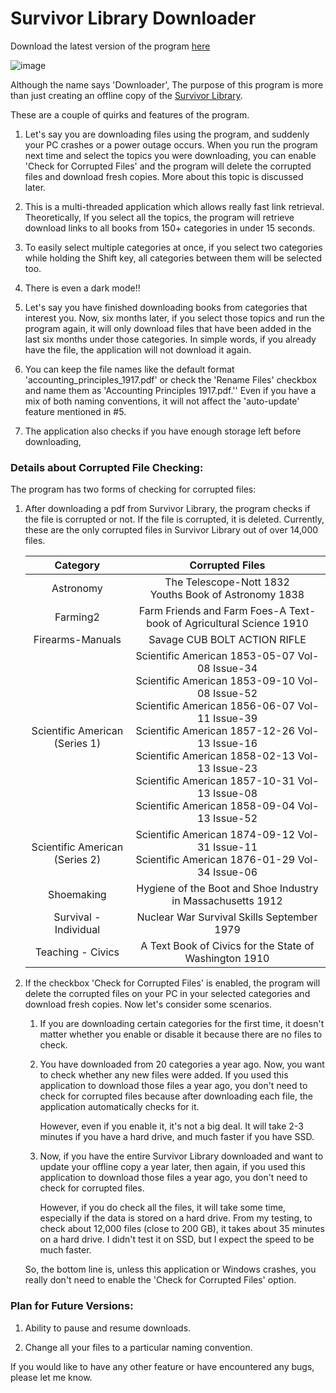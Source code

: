 # Survivor Library Downloader

Download the latest version of the program [here](https://github.com/LunarEclipseCode/survivor-library-downloader/releases/) 

![image](https://github.com/LunarEclipseCode/survivor-library-downloader/assets/74882728/25bf862e-17b4-42f8-831d-39b2e145b84f)

Although the name says 'Downloader', The purpose of this program is more than just creating an offline copy of the [Survivor Library](https://www.survivorlibrary.com/library-download.html). 

These are a couple of quirks and features of the program.

1. Let's say you are downloading files using the program, and suddenly your PC crashes or a power outage occurs. When you run the program next time and select the topics you were downloading, you can enable 'Check for Corrupted Files' and the program will delete the corrupted files and download fresh copies. More about this topic is discussed later.

2. This is a multi-threaded application which allows really fast link retrieval. Theoretically, If you select all the topics, the program will retrieve download links to all books from 150+ categories in under 15 seconds.

3. To easily select multiple categories at once, if you select two categories while holding the Shift key, all categories between them will be selected too.

4. There is even a dark mode!!

5. Let's say you have finished downloading books from categories that interest you. Now, six months later, if you select those topics and run the program again, it will only download files that have been added in the last six months under those categories. In simple words, if you already have the file, the application will not download it again.

6. You can keep the file names like the default format 'accounting_principles_1917.pdf' or check the 'Rename Files' checkbox and name them as 'Accounting Principles 1917.pdf.'' Even if you have a mix of both naming conventions, it will not affect the 'auto-update' feature mentioned in #5.

7. The application also checks if you have enough storage left before downloading,

### Details about Corrupted File Checking:

The program has two forms of checking for corrupted files:

1. After downloading a pdf from Survivor Library, the program checks if the file is corrupted or not. If the file is corrupted, it is deleted. Currently, these are the only corrupted files in Survivor Library out of over 14,000 files.
   
   | Category                       | Corrupted Files                                                                                                                                                                                                                                                                                                                                                  |
   |:------------------------------:|:----------------------------------------------------------------------------------------------------------------------------------------------------------------------------------------------------------------------------------------------------------------------------------------------------------------------------------------------------------------:|
   | Astronomy                      | The Telescope-Nott 1832<br/>Youths Book of Astronomy 1838                                                                                                                                                                                                                                                                                                        |
   | Farming2                       | Farm Friends and Farm Foes-A Text-book of Agricultural Science 1910                                                                                                                                                                                                                                                                                              |
   | Firearms-Manuals               | Savage CUB BOLT ACTION RIFLE                                                                                                                                                                                                                                                                                                                                     |
   | Scientific American (Series 1) | Scientific American 1853-05-07 Vol-08 Issue-34<br/>Scientific American 1853-09-10 Vol-08 Issue-52<br/>Scientific American 1856-06-07 Vol-11 Issue-39<br/>Scientific American 1857-12-26 Vol-13 Issue-16<br/>Scientific American 1858-02-13 Vol-13 Issue-23<br/>Scientific American 1857-10-31 Vol-13 Issue-08<br/>Scientific American 1858-09-04 Vol-13 Issue-52 |
   | Scientific American (Series 2) | Scientific American 1874-09-12 Vol-31 Issue-11<br/>Scientific American 1876-01-29 Vol-34 Issue-06                                                                                                                                                                                                                                                                |
   | Shoemaking                     | Hygiene of the Boot and Shoe Industry in Massachusetts 1912                                                                                                                                                                                                                                                                                                      |
   | Survival - Individual          | Nuclear War Survival Skills September 1979                                                                                                                                                                                                                                                                                                                       |
   | Teaching - Civics              | A Text Book of Civics for the State of Washington 1910                                                                                                                                                                                                                                                                                                           |

2. If the checkbox 'Check for Corrupted Files' is enabled, the program will delete the corrupted files on your PC in your selected categories and download fresh copies. Now let's consider some scenarios.
   
   1. If you are downloading certain categories for the first time, it doesn't matter whether you enable or disable it because there are no files to check.
   
   2. You have downloaded from 20 categories a year ago. Now, you want to check whether any new files were added. If you used this application to download those files a year ago, you don't need to check for corrupted files because after downloading each file, the application automatically checks for it.
      
      However, even if you enable it, it's not a big deal. It will take 2-3 minutes if you have a hard drive, and much faster if you have SSD.
   
   3. Now, if you have the entire Survivor Library downloaded and want to update your offline copy a year later, then again, if you used this application to download those files a year ago, you don't need to check for corrupted files.
      
      However, if you do check all the files, it will take some time, especially if the data is stored on a hard drive. From my testing, to check about 12,000 files (close to 200 GB), it takes about 35 minutes on a hard drive. I didn't test it on SSD, but I expect the speed to be much faster.
   
   So, the bottom line is, unless this application or Windows crashes, you really don't need to enable the 'Check for Corrupted Files' option.

### Plan for Future Versions:

1. Ability to pause and resume downloads.

2. Change all your files to a particular naming convention.

If you would like to have any other feature or have encountered any bugs, please let me know.
